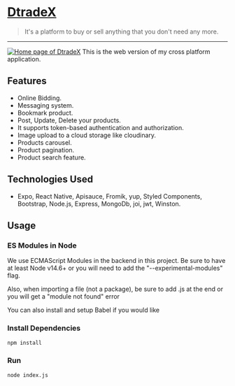 # [DtradeX](https://dtradex.netlify.app/)
>	It's a  platform to buy or sell anything that you don't need any more.
---
[<img src="https://res.cloudinary.com/deqjuoahl/image/upload/v1623940038/homepage-dtradex.png" alt="Home page of DtradeX" />](https:/dtradex-omer2809.vercel.app "home page")
This is the web version of my cross platform application.



##	Features
*  Online Bidding.
*  Messaging system.
*  Bookmark product.
*  Post, Update, Delete your products. 
* It supports token-based authentication and authorization.
* Image upload to a cloud storage like cloudinary.
* Products carousel.
* Product pagination.
* Product search feature.

##	Technologies Used
* Expo, React Native, Apisauce, Fromik, yup, Styled Components, Bootstrap, Node.js, Express, MongoDb, joi, jwt, Winston.

## Usage
### ES Modules in Node
We use ECMAScript Modules in the backend in this project. Be sure to have at least Node v14.6+ or you will need to add the "--experimental-modules" flag.

Also, when importing a file (not a package), be sure to add .js at the end or you will get a "module not found" error

You can also install and setup Babel if you would like


### Install Dependencies

```bash
npm install
```
### Run

```bash
node index.js
```


